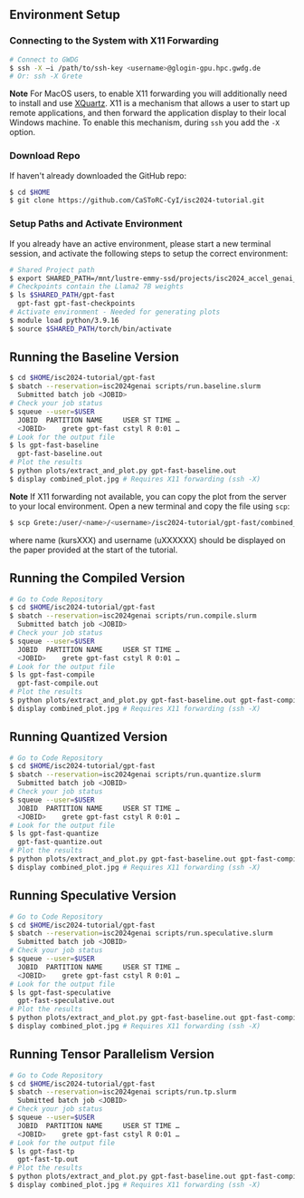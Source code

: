 ## Environment Setup

### Connecting to the System with X11 Forwarding
```sh
# Connect to GWDG
$ ssh -X –i /path/to/ssh-key <username>@glogin-gpu.hpc.gwdg.de
# Or: ssh -X Grete
```
**Note** For MacOS users, to enable X11 forwarding you will additionally need to install and use [XQuartz](https://www.xquartz.org/). X11 is a mechanism that allows a user to start up remote applications, and then forward the application display to their local Windows machine. To enable this mechanism, during `ssh` you add the `-X` option.

### Download Repo
If haven't already downloaded the GitHub repo:
```sh
$ cd $HOME
$ git clone https://github.com/CaSToRC-CyI/isc2024-tutorial.git
```

### Setup Paths and Activate Environment
If you already have an active environment, please start a new terminal session, and activate the following steps to setup the correct environment:
```sh
# Shared Project path
$ export SHARED_PATH=/mnt/lustre-emmy-ssd/projects/isc2024_accel_genai_pytorch
# Checkpoints contain the Llama2 7B weights
$ ls $SHARED_PATH/gpt-fast
  gpt-fast gpt-fast-checkpoints
# Activate environment - Needed for generating plots
$ module load python/3.9.16
$ source $SHARED_PATH/torch/bin/activate
```

## Running the Baseline Version
```sh
$ cd $HOME/isc2024-tutorial/gpt-fast
$ sbatch --reservation=isc2024genai scripts/run.baseline.slurm
  Submitted batch job <JOBID>
# Check your job status
$ squeue --user=$USER
  JOBID  PARTITION NAME     USER ST TIME …
  <JOBID>    grete gpt-fast cstyl R 0:01 …
# Look for the output file
$ ls gpt-fast-baseline
  gpt-fast-baseline.out
# Plot the results
$ python plots/extract_and_plot.py gpt-fast-baseline.out
$ display combined_plot.jpg # Requires X11 forwarding (ssh -X)
```
**Note** If X11 forwarding not available, you can copy the plot from the server to your local environment. Open a new terminal and copy the file using `scp`:
```sh
$ scp Grete:/user/<name>/<username>/isc2024-tutorial/gpt-fast/combined_plot.jpg /local/path/to/download/in
```
where name (kursXXX) and username (uXXXXXX) should be displayed on the paper provided at the start of the tutorial.

## Running the Compiled Version
```sh
# Go to Code Repository
$ cd $HOME/isc2024-tutorial/gpt-fast
$ sbatch --reservation=isc2024genai scripts/run.compile.slurm
  Submitted batch job <JOBID>
# Check your job status
$ squeue --user=$USER
  JOBID  PARTITION NAME     USER ST TIME …
  <JOBID>    grete gpt-fast cstyl R 0:01 …
# Look for the output file
$ ls gpt-fast-compile
  gpt-fast-compile.out
# Plot the results
$ python plots/extract_and_plot.py gpt-fast-baseline.out gpt-fast-compile.out
$ display combined_plot.jpg # Requires X11 forwarding (ssh -X)
```

## Running Quantized Version
```sh
# Go to Code Repository
$ cd $HOME/isc2024-tutorial/gpt-fast
$ sbatch --reservation=isc2024genai scripts/run.quantize.slurm
  Submitted batch job <JOBID>
# Check your job status
$ squeue --user=$USER
  JOBID  PARTITION NAME     USER ST TIME …
  <JOBID>    grete gpt-fast cstyl R 0:01 …
# Look for the output file
$ ls gpt-fast-quantize
  gpt-fast-quantize.out
# Plot the results
$ python plots/extract_and_plot.py gpt-fast-baseline.out gpt-fast-compile.out gpt-fast-quantize.out
$ display combined_plot.jpg # Requires X11 forwarding (ssh -X)
```

## Running Speculative Version
```sh
# Go to Code Repository
$ cd $HOME/isc2024-tutorial/gpt-fast
$ sbatch --reservation=isc2024genai scripts/run.speculative.slurm
  Submitted batch job <JOBID>
# Check your job status
$ squeue --user=$USER
  JOBID  PARTITION NAME     USER ST TIME …
  <JOBID>    grete gpt-fast cstyl R 0:01 …
# Look for the output file
$ ls gpt-fast-speculative
  gpt-fast-speculative.out
# Plot the results
$ python plots/extract_and_plot.py gpt-fast-baseline.out gpt-fast-compile.out gpt-fast-quantize.out gpt-fast-speculative.out
$ display combined_plot.jpg # Requires X11 forwarding (ssh -X)
```

## Running Tensor Parallelism Version
```sh
# Go to Code Repository
$ cd $HOME/isc2024-tutorial/gpt-fast
$ sbatch --reservation=isc2024genai scripts/run.tp.slurm
  Submitted batch job <JOBID>
# Check your job status
$ squeue --user=$USER
  JOBID  PARTITION NAME     USER ST TIME …
  <JOBID>    grete gpt-fast cstyl R 0:01 …
# Look for the output file
$ ls gpt-fast-tp
  gpt-fast-tp.out
# Plot the results
$ python plots/extract_and_plot.py gpt-fast-baseline.out gpt-fast-compile.out gpt-fast-quantize.out gpt-fast-speculative.out gpt-fast-tp.out
$ display combined_plot.jpg # Requires X11 forwarding (ssh -X)
```